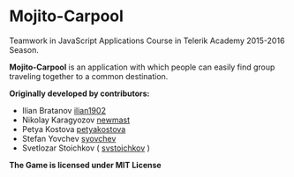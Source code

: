 # Mojito-Carpool
Teamwork in JavaScript Applications Course in Telerik Academy 2015-2016 Season.

**Mojito-Carpool** is an application with which people can easily find group traveling together to a common destination.

**Originally developed by contributors:**
* Ilian Bratanov [ilian1902](https://github.com/ilian1902)
* Nikolay Karagyozov [newmast](https://github.com/newmast)
* Petya Kostova [petyakostova](https://github.com/petyakostova)
* Stefan Yovchev [syovchev](https://github.com/syovchev)
* Svetlozar Stoichkov  ( [svstoichkov](https://github.com/svstoichkov) )

**The Game is licensed under MIT License**